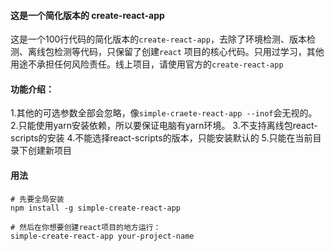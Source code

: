 #### 这是一个简化版本的 create-react-app
这是一个100行代码的简化版本的` create-react-app `，去除了环境检测、版本检测、离线包检测等代码，只保留了创建` react ` 项目的核心代码。只用过学习，其他用途不承担任何风险责任。线上项目，请使用官方的` create-react-app `

#### 功能介绍：
1.其他的可选参数全部会忽略，像` simple-craete-react-app --inof `会无视的。
2.只能使用yarn安装依赖，所以要保证电脑有yarn环境。
3.不支持离线包react-scripts的安装
4.不能选择react-scripts的版本，只能安装默认的
5.只能在当前目录下创建新项目

#### 用法
```
# 先要全局安装
npm install -g simple-create-react-app

# 然后在你想要创建react项目的地方运行：
simple-create-react-app your-project-name 
```
